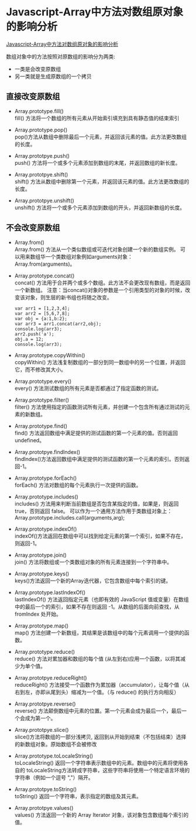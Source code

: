 # Javascript-Array中方法对数组原对象的影响分析

[Javascript-Array中方法对数组原对象的影响分析](http://www.jianshu.com/p/1a7c81093625)

数组对象中的方法按照对原数组的影响分为两类:
- 一类是会改变原数组
- 另一类就是生成原数组的一个拷贝

## 直接改变原数组

  - Array.prototype.fill()  
    fill() 方法将一个数组的所有元素从开始索引填充到具有静态值的结束索引

  - Array.prototype.pop()  
    pop()方法从数组中删除最后一个元素，并返回该元素的值。此方法更改数组的长度。

  - Array.prototpye.push()  
    push() 方法将一个或多个元素添加到数组的末尾，并返回数组的新长度。

  - Array.prototpye.shift()  
    shift() 方法从数组中删除第一个元素，并返回该元素的值。此方法更改数组的长度。

  - Array.prototpye.unshift()  
    unshift() 方法将一个或多个元素添加到数组的开头，并返回新数组的长度。

## 不会改变原数组

- Array.from()  
Array.from() 方法从一个类似数组或可迭代对象创建一个新的数组实例。
可以用来数组华一个类数组对象例如arguments对象：Array.from(arguments)。

- Array.prototype.concat()  
concat() 方法用于合并两个或多个数组。此方法不会更改现有数组，而是返回一个新数组。
注意：当concat()对象的参数是一个引用类型的对象的时候，改变该对象，则生层的新书组也将随之改变。

      var arr1 = [1,2,3,4];
      var arr2 = [5,6,7,8];
      var obj = {a:1,b:2};
      var arr3 = arr1.concat(arr2,obj);
      console.log(arr3);
      arr2.push('a');
      obj.a = 12;
      console.log(arr3);

- Array.prototype.copyWithin()  
copyWithin() 方法浅复制数组的一部分到同一数组中的另一个位置，并返回它，而不修改其大小。

- Array.prototype.every()  
every() 方法测试数组的所有元素是否都通过了指定函数的测试。

- Array.prototype.filter()  
filter() 方法使用指定的函数测试所有元素，并创建一个包含所有通过测试的元素的新数组。

- Array.prototype.find()  
find() 方法返回数组中满足提供的测试函数的第一个元素的值。否则返回 undefined。

- Array.prototpye.findIndex()  
findIndex()方法返回数组中满足提供的测试函数的第一个元素的索引。否则返回-1。

- Array.prototype.forEach()  
forEach() 方法对数组的每个元素执行一次提供的函数。

- Array.prototype.includes()  
includes() 方法用来判断当前数组是否包含某指定的值，如果是，则返回 true，否则返回 false。
可以作为一个通用方法作用于类数组对象上：Array.prototype.includes.call(arguments,arg);

- Array.prototype.indexOf()  
indexOf()方法返回在数组中可以找到给定元素的第一个索引，如果不存在，则返回-1。

- Array.prototype.join()  
join() 方法将数组或一个类数组对象的所有元素连接到一个字符串中。

- Array.prototype.keys()  
keys()方法返回一个新的Array迭代器，它包含数组中每个索引的键。

- Array.prototype.lastIndexOf()  
lastIndexOf() 方法返回指定元素（也即有效的 JavaScript 值或变量）在数组中的最后一个的索引，如果不存在则返回 -1。从数组的后面向前查找，从 fromIndex 处开始。

- Array.prototype.map()  
map() 方法创建一个新数组，其结果是该数组中的每个元素调用一个提供的函数。

- Array.prototype.reduce()  
reduce() 方法对累加器和数组的每个值 (从左到右)应用一个函数，以将其减少为单个值。

- Array.prototpye.reduceRight()  
reduceRight() 方法接受一个函数作为累加器（accumulator），让每个值（从右到左，亦即从尾到头）缩减为一个值。（与 reduce() 的执行方向相反）

- Array.prototpye.reverse()  
reverse() 方法颠倒数组中元素的位置。第一个元素会成为最后一个，最后一个会成为第一个。

- Array.prototpye.slice()  
slice()方法将数组的一部分浅拷贝, 返回到从开始到结束（不包括结束）选择的新数组对象。原始数组不会被修改

- Array.prototype.toLocaleString()  
toLocaleString() 返回一个字符串表示数组中的元素。数组中的元素将使用各自的 toLocaleString方法转成字符串，这些字符串将使用一个特定语言环境的字符串（例如一个逗号 ","）隔开。

- Array.prototpye.toString()  
toString() 返回一个字符串，表示指定的数组及其元素。

- Array.prototpye.values()  
values() 方法返回一个新的 Array Iterator 对象，该对象包含数组每个索引的值。

